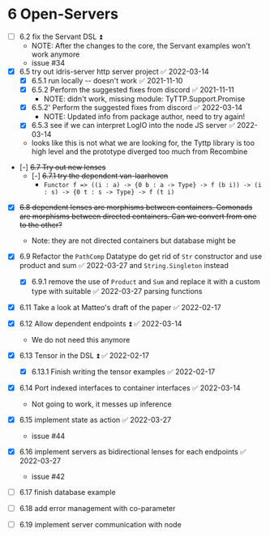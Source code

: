 
# 6 Open-Servers
  - [ ] 6.2 fix the Servant DSL ⏫
    - NOTE: After the changes to the core, the Servant examples won't work anymore
    - issue #34
  - [x] 6.5 try out idris-server http server project ✅ 2022-03-14
    - [x] 6.5.1 run locally -- doesn't work ✅ 2021-11-10
    - [x] 6.5.2 Perform the suggested fixes from discord ✅ 2021-11-11
      - NOTE: didn't work, missing module: TyTTP.Support.Promise
    - [x] 6.5.2' Perform the suggested fixes from discord ✅ 2022-03-14
      - NOTE: Updated info from package author, need to try again!
    - [x] 6.5.3 see if we can interpret LogIO into the node JS server ✅ 2022-03-14
    - looks like this is not what we are looking for, the Tyttp library is too high level and the prototype diverged too much from Recombine
  - [-] ~~6.7 Try out new lenses~~
    - [-] ~~6.7.1 try the dependent van-laarhoven~~
      - `Functor f => ((i : a) -> {0 b : a -> Type} -> f (b i)) -> (i : s) -> {0 t : s -> Type} -> f (t i)`
  - [x] ~~6.8 dependent lenses are morphisms between containers. Comonads are morphisms between directed containers. Can we convert from one to the other?~~
    - Note: they are not directed containers but database might be
  - [x] 6.9 Refactor the `PathComp` Datatype do get rid of `Str` constructor and use product and sum ✅ 2022-03-27
    and `String.Singleton` instead
    - [x] 6.9.1 remove the use of `Product` and `Sum` and replace it with a custom type with suitable ✅ 2022-03-27
      parsing functions
  - [x] 6.11 Take a look at Matteo's draft of the paper ✅ 2022-02-17
  - [x] 6.12 Allow dependent endpoints ⏫ ✅ 2022-03-14
	  - We do not need this anymore
  - [x] 6.13 Tensor in the DSL ⏫ ✅ 2022-02-17
    - [x] 6.13.1 Finish writing the tensor examples ✅ 2022-02-17
  - [x] 6.14 Port indexed interfaces to container interfaces ✅ 2022-03-14
	  - Not going to work, it messes up inference
  - [x] 6.15 implement state as action ✅ 2022-03-27
	  - issue #44
  - [x] 6.16 implement servers as bidirectional lenses for each endpoints ✅ 2022-03-27
	  - issue #42
  - [ ] 6.17 finish database example
  - [ ] 6.18 add error management with co-parameter
  - [ ] 6.19 implement server communication with node

